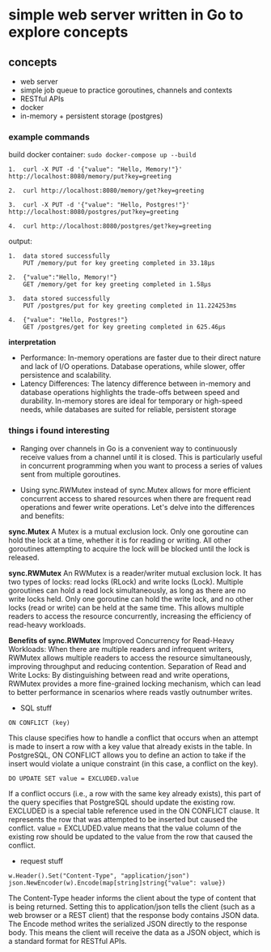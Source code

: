 # simple web server written in Go to explore concepts

## concepts

- web server
- simple job queue to practice goroutines, channels and contexts
- RESTful APIs
- docker
- in-memory + persistent storage (postgres)

### example commands

build docker container:
`sudo docker-compose up --build`

```
1.  curl -X PUT -d '{"value": "Hello, Memory!"}' http://localhost:8080/memory/put?key=greeting

2.  curl http://localhost:8080/memory/get?key=greeting

3.  curl -X PUT -d '{"value": "Hello, Postgres!"}' http://localhost:8080/postgres/put?key=greeting

4.  curl http://localhost:8080/postgres/get?key=greeting
```

output:
```
1.  data stored successfully
    PUT /memory/put for key greeting completed in 33.18µs

2.  {"value":"Hello, Memory!"}
    GET /memory/get for key greeting completed in 1.58µs

3.  data stored successfully
    PUT /postgres/put for key greeting completed in 11.224253ms

4.  {"value": "Hello, Postgres!"}
    GET /postgres/get for key greeting completed in 625.46µs
```

**interpretation**
- Performance: In-memory operations are faster due to their direct nature and lack of I/O operations. Database operations, while slower, offer persistence and scalability.
- Latency Differences: The latency difference between in-memory and database operations highlights the trade-offs between speed and durability. In-memory stores are ideal for temporary or high-speed needs, while databases are suited for reliable, persistent storage


### things i found interesting

- Ranging over channels in Go is a convenient way to continuously receive values from a channel until it is closed. This is particularly useful in concurrent programming when you want to process a series of values sent from multiple goroutines.

- Using sync.RWMutex instead of sync.Mutex allows for more efficient concurrent access to shared resources when there are frequent read operations and fewer write operations. Let's delve into the differences and benefits:

**sync.Mutex**
A Mutex is a mutual exclusion lock.
Only one goroutine can hold the lock at a time, whether it is for reading or writing.
All other goroutines attempting to acquire the lock will be blocked until the lock is released.

**sync.RWMutex**
An RWMutex is a reader/writer mutual exclusion lock.
It has two types of locks: read locks (RLock) and write locks (Lock).
Multiple goroutines can hold a read lock simultaneously, as long as there are no write locks held.
Only one goroutine can hold the write lock, and no other locks (read or write) can be held at the same time.
This allows multiple readers to access the resource concurrently, increasing the efficiency of read-heavy workloads.

**Benefits of sync.RWMutex**
Improved Concurrency for Read-Heavy Workloads: When there are multiple readers and infrequent writers, RWMutex allows multiple readers to access the resource simultaneously, improving throughput and reducing contention.
Separation of Read and Write Locks: By distinguishing between read and write operations, RWMutex provides a more fine-grained locking mechanism, which can lead to better performance in scenarios where reads vastly outnumber writes.

- SQL stuff

`ON CONFLICT (key)`

This clause specifies how to handle a conflict that occurs when an attempt is made to insert a row with a key value that already exists in the table.
In PostgreSQL, ON CONFLICT allows you to define an action to take if the insert would violate a unique constraint (in this case, a conflict on the key).

`DO UPDATE SET value = EXCLUDED.value`

If a conflict occurs (i.e., a row with the same key already exists), this part of the query specifies that PostgreSQL should update the existing row.
EXCLUDED is a special table reference used in the ON CONFLICT clause. It represents the row that was attempted to be inserted but caused the conflict.
value = EXCLUDED.value means that the value column of the existing row should be updated to the value from the row that caused the conflict.


- request stuff

```
w.Header().Set("Content-Type", "application/json")
json.NewEncoder(w).Encode(map[string]string{"value": value})
```

The Content-Type header informs the client about the type of content that is being returned. Setting this to application/json tells the client (such as a web browser or a REST client) that the response body contains JSON data.
The Encode method writes the serialized JSON directly to the response body. This means the client will receive the data as a JSON object, which is a standard format for RESTful APIs.
